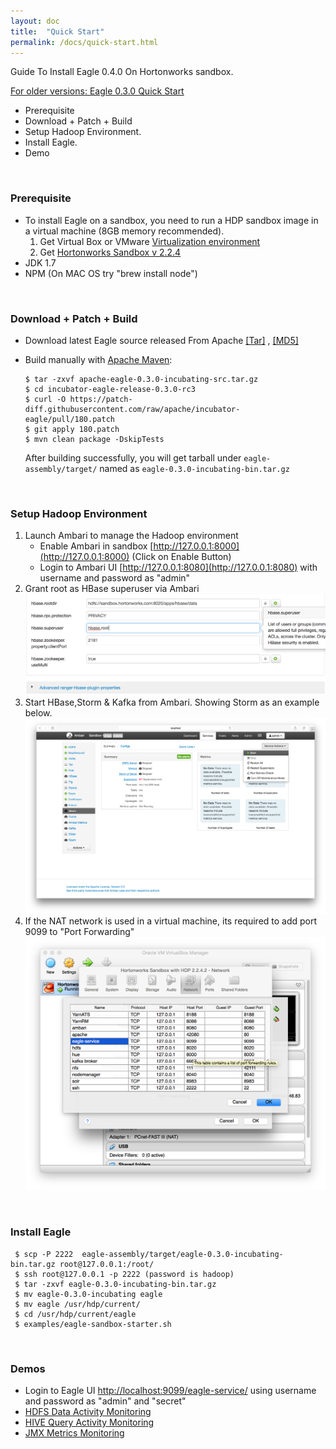 ```yaml
---
layout: doc
title:  "Quick Start" 
permalink: /docs/quick-start.html
---
```


Guide To Install Eagle 0.4.0 On Hortonworks sandbox. 

[For older versions: Eagle 0.3.0 Quick Start](/docs/quick-start-0.3.0.html)

* Prerequisite
* Download + Patch + Build
* Setup Hadoop Environment.
* Install Eagle.
* Demo
<br/>

### **Prerequisite**
* To install Eagle on a sandbox, you need to run a HDP sandbox image in a virtual machine (8GB memory recommended).
	1. Get Virtual Box or VMware [Virtualization environment](http://hortonworks.com/products/hortonworks-sandbox/#install)
	2. Get [Hortonworks Sandbox v 2.2.4](http://hortonworks.com/products/hortonworks-sandbox/#archive)
* JDK 1.7  
* NPM (On MAC OS try "brew install node") 	
<br/>

### **Download + Patch + Build**
* Download latest Eagle source released From Apache [[Tar]](http://www-us.apache.org/dist/incubator/eagle/apache-eagle-0.3.0-incubating/apache-eagle-0.3.0-incubating-src.tar.gz) , [[MD5]](http://www-us.apache.org/dist/incubator/eagle/apache-eagle-0.3.0-incubating/apache-eagle-0.3.0-incubating-src.tar.gz.md5) 
* Build manually with [Apache Maven](https://maven.apache.org/):

	  $ tar -zxvf apache-eagle-0.3.0-incubating-src.tar.gz
	  $ cd incubator-eagle-release-0.3.0-rc3  
	  $ curl -O https://patch-diff.githubusercontent.com/raw/apache/incubator-eagle/pull/180.patch
	  $ git apply 180.patch
	  $ mvn clean package -DskipTests

	After building successfully, you will get tarball under `eagle-assembly/target/` named as `eagle-0.3.0-incubating-bin.tar.gz`
<br/>

### **Setup Hadoop Environment**
1. Launch Ambari to manage the Hadoop environment
   * Enable Ambari in sandbox [http://127.0.0.1:8000](http://127.0.0.1:8000) (Click on Enable Button)
   * Login to Ambari UI [http://127.0.0.1:8080](http://127.0.0.1:8080) with username and password as "admin"
2. Grant root as HBase superuser via Ambari
![add superuser](/images/docs/hbase-superuser.png)
3. Start HBase,Storm & Kafka from Ambari. Showing Storm as an example below. 
![Restart Services](/images/docs/start-storm.png "Services")
4. If the NAT network is used in a virtual machine, its required to add port 9099 to "Port Forwarding"
  ![Port Forwarding](/images/docs/eagle-service.png)
<br/>


### **Install Eagle**
    
     $ scp -P 2222  eagle-assembly/target/eagle-0.3.0-incubating-bin.tar.gz root@127.0.0.1:/root/
     $ ssh root@127.0.0.1 -p 2222 (password is hadoop)
     $ tar -zxvf eagle-0.3.0-incubating-bin.tar.gz
     $ mv eagle-0.3.0-incubating eagle
     $ mv eagle /usr/hdp/current/
     $ cd /usr/hdp/current/eagle
     $ examples/eagle-sandbox-starter.sh

<br/>

### **Demos**
* Login to Eagle UI [http://localhost:9099/eagle-service/](http://localhost:9099/eagle-service/) using username and password as "admin" and "secret"
* [HDFS Data Activity Monitoring](/docs/hdfs-data-activity-monitoring.html)
* [HIVE Query Activity Monitoring](/docs/hive-query-activity-monitoring.html)
* [JMX Metrics Monitoring](/docs/jmx-metric-monitoring.html)
<br/>
